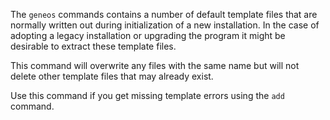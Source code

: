 The `geneos` commands contains a number of default template files that
are normally written out during initialization of a new installation. In
the case of adopting a legacy installation or upgrading the program it
might be desirable to extract these template files.

This command will overwrite any files with the same name but will not
delete other template files that may already exist.

Use this command if you get missing template errors using the `add`
command.
